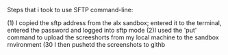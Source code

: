 Steps that i took to use SFTP command-line:

(1) I copied the sftp address from the alx sandbox; entered it to the terminal, entered the password and logged into sftp mode
(2)I used the 'put' command to upload the screeshorts from my local machine to the sandbox rnvironment
(30 I then pushetd the screenshots to githb
